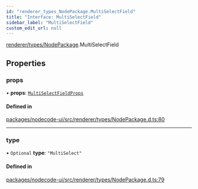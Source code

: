 ```yaml
---
id: "renderer_types_NodePackage.MultiSelectField"
title: "Interface: MultiSelectField"
sidebar_label: "MultiSelectField"
custom_edit_url: null
---
```


[renderer/types/NodePackage](../modules/renderer_types_NodePackage.md).MultiSelectField

## Properties

### props

• **props**: [`MultiSelectFieldProps`](renderer_types_NodePackage.MultiSelectFieldProps.md)

#### Defined in

[packages/nodecode-ui/src/renderer/types/NodePackage.d.ts:80](https://github.com/bischoff-m/nodecode/blob/1978ab5/packages/nodecode-ui/src/renderer/types/NodePackage.d.ts#L80)

___

### type

• `Optional` **type**: ``"MultiSelect"``

#### Defined in

[packages/nodecode-ui/src/renderer/types/NodePackage.d.ts:79](https://github.com/bischoff-m/nodecode/blob/1978ab5/packages/nodecode-ui/src/renderer/types/NodePackage.d.ts#L79)
